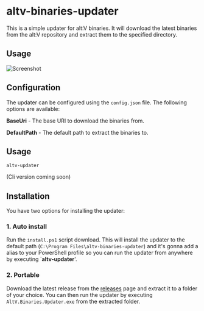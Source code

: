# altv-binaries-updater

This is a simple updater for alt:V binaries. It will download the latest binaries from the alt:V repository and extract them to the specified directory.

## Usage
![Screenshot](https://i.imgur.com/0JQioOM.png)

## Configuration

The updater can be configured using the `config.json` file. The following options are available:

**BaseUri** - The base URI to download the binaries from.

**DefaultPath** - The default path to extract the binaries to.

## Usage 
```
altv-updater 
``` 
(Cli version coming soon)

## Installation

You have two options for installing the updater:

### 1. Auto install
Run the `install.ps1` script download. This will install the updater to the default path (`C:\Program Files\altv-binaries-updater`) and it's gonna add a alias to your PowerShell profile so you can run the updater from anywhere by executing `**altv-updater**'.

### 2. Portable
Download the latest release from the [releases](https://github.com/kyro95/altv-binaries-updater/releases) page and extract it to a folder of your choice. You can then run the updater by executing `AltV.Binaries.Updater.exe` from the extracted folder.

